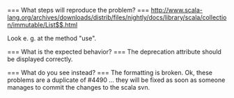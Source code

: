 === What steps will reproduce the problem? ===
http://www.scala-lang.org/archives/downloads/distrib/files/nightly/docs/library/scala/collection/immutable/List$$.html

Look e. g. at the method "use".



=== What is the expected behavior? ===
The deprecation attribute should be displayed correctly.

=== What do you see instead? ===
The formatting is broken.
Ok, these problems are a duplicate of #4490 ... they will be fixed as soon as someone manages to commit the changes to the scala svn.

